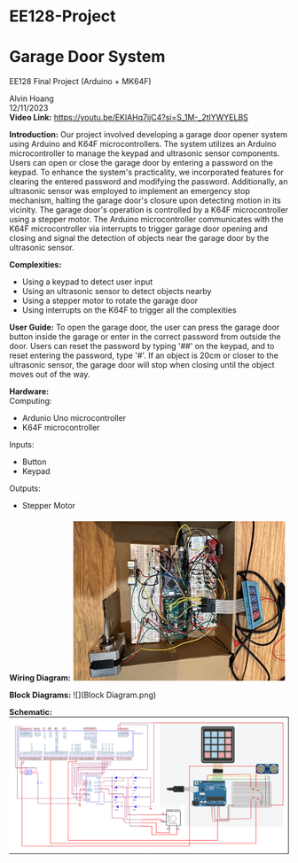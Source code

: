 # EE128-Project

# Garage Door System
EE128 Final Project (Arduino + MK64F)

Alvin Hoang \
12/11/2023 \
**Video Link:** https://youtu.be/EKlAHq7ijC4?si=S_1M-_2tlYWYELBS

**Introduction:**
Our project involved developing a garage door opener system using Arduino and K64F microcontrollers.
The system utilizes an Arduino microcontroller to manage the keypad and ultrasonic sensor components. Users can open or close the garage door by entering a password on the keypad. To enhance the system's practicality, we incorporated features for clearing the entered password and modifying the password. Additionally, an ultrasonic sensor was employed to implement an emergency stop mechanism, halting the garage door's closure upon detecting motion in its vicinity. The garage door's operation is controlled by a K64F microcontroller using a stepper motor. The Arduino microcontroller communicates with the K64F microcontroller via interrupts to trigger garage door opening and closing and signal the detection of objects near the garage door by the ultrasonic sensor.


**Complexities:**
* Using a keypad to detect user input
* Using an ultrasonic sensor to detect objects nearby
* Using a stepper motor to rotate the garage door
* Using interrupts on the K64F to trigger all the complexities

**User Guide:**
To open the garage door, the user can press the garage door button inside the garage or enter in the correct password from outside the door. Users can reset the password by typing '##' on the keypad, and to reset entering the password, type '#'. If an object is 20cm or closer to the ultrasonic sensor, the garage door will stop when closing until the object moves out of the way. 

**Hardware:** \
Computing: 
* Ardunio Uno microcontroller
* K64F microcontroller

Inputs: 
* Button
* Keypad

Outputs:
* Stepper Motor

**Wiring Diagram:**
![](Circuit.png)

**Block Diagrams:**
![](Block Diagram.png)

**Schematic:**
![](Schematic.png)
